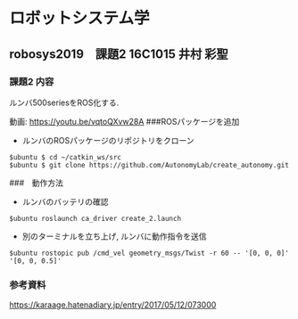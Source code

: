 # ロボットシステム学
## robosys2019　課題2 16C1015 井村 彩聖
### 課題2 内容
ルンバ500seriesをROS化する.

動画: https://youtu.be/vqtoQXvw28A
###ROSパッケージを追加
* ルンバのROSパッケージのリポジトリをクローン
```
$ubuntu $ cd ~/catkin_ws/src
$ubuntu $ git clone https://github.com/AutonomyLab/create_autonomy.git
```

###　動作方法
* ルンバのバッテリの確認
```
$ubuntu roslaunch ca_driver create_2.launch
```
* 別のターミナルを立ち上げ, ルンバに動作指令を送信
```
$ubuntu rostopic pub /cmd_vel geometry_msgs/Twist -r 60 -- '[0, 0, 0]' '[0, 0, 0.5]'
```

### 参考資料
https://karaage.hatenadiary.jp/entry/2017/05/12/073000


